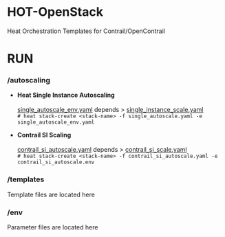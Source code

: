 # HOT-OpenStack
Heat Orchestration Templates for Contrail/OpenContrail

# RUN 

### /autoscaling

* **Heat Single Instance Autoscaling**
<br /><br />
[single_autoscale_env.yaml](https://github.com/savithruml/HOT-OpenStack/blob/master/autoscaling/single_autoscale_env.yaml) depends > [single_instance_scale.yaml](https://github.com/savithruml/HOT-OpenStack/blob/master/autoscaling/single_instance_scale.yaml)<br />
`# heat stack-create <stack-name> -f single_autoscale.yaml -e single_autoscale_env.yaml`

* **Contrail SI Scaling**
<br /><br />
[contrail_si_autoscale.yaml](https://github.com/savithruml/HOT-OpenStack/blob/master/autoscaling/contrail_si_autoscale.yaml) depends > [contrail_si_scale.yaml](https://github.com/savithruml/HOT-OpenStack/blob/master/autoscaling/contrail_si_scale.yaml)<br />
`# heat stack-create <stack-name> -f contrail_si_autoscale.yaml -e contrail_si_autoscale.env`

### /templates

Template files are located here

### /env

Parameter files are located here





